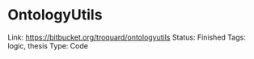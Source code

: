 # OntologyUtils

Link: https://bitbucket.org/troquard/ontologyutils
Status: Finished
Tags: logic, thesis
Type: Code
